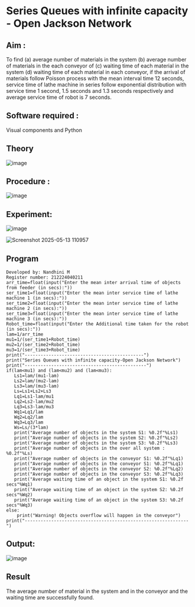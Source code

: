 # Series Queues with infinite capacity - Open Jackson Network

## Aim :
To find (a) average number of materials in the system (b) average number of materials in the each conveyor of (c) waiting time of each material in the system (d) waiting time of each material in each conveyor, if the arrival  of materials follow Poisson process with the mean interval time 12 seconds, service time of  lathe machine in series follow exponential distribution  with service time  1 second, 1.5 seconds and 1.3 seconds respectively and average service time of robot is 7 seconds.

## Software required :
Visual components and Python

## Theory

![image](https://user-images.githubusercontent.com/103921593/203239736-7b81f599-71a8-4ae7-b63e-5d98acd9ea54.png)


## Procedure :

![image](https://user-images.githubusercontent.com/103921593/203239789-bc870dce-6727-487b-a0e2-4fc3f5114889.png)


## Experiment:
![image](https://github.com/user-attachments/assets/327f697c-4111-418a-b929-fd77a7ee605e)

![Screenshot 2025-05-13 110957](https://github.com/user-attachments/assets/32425d36-f3e3-4057-89d8-6bace15b6714)


## Program
```
Developed by: Nandhini M
Register number: 212224040211
arr_time=float(input("Enter the mean inter arrival time of objects from feeder (in secs):")) 
ser_time1=float(input("Enter the mean inter service time of lathe machine 1 (in secs):")) 
ser_time2=float(input("Enter the mean inter service time of lathe machine 2 (in secs):")) 
ser_time3=float(input("Enter the mean inter service time of lathe machine 3 (in secs):")) 
Robot_time=float(input("Enter the Additional time taken for the robot (in secs):")) 
lam=1/arr_time 
mu1=1/(ser_time1+Robot_time) 
mu2=1/(ser_time2+Robot_time) 
mu3=1/(ser_time3+Robot_time) 
print("---------------------------------------------") 
print("Series Queues with infinite capacity-Open Jackson Network") 
print("----------------------------------------------") 
if(lam<mu1) and (lam<mu2) and (lam<mu3): 
   Ls1=lam/(mu1-lam) 
   Ls2=lam/(mu2-lam) 
   Ls3=lam/(mu3-lam) 
   Ls=Ls1+Ls2+Ls3 
   Lq1=Ls1-lam/mu1 
   Lq2=Ls2-lam/mu2 
   Lq3=Ls3-lam/mu3 
   Wq1=Lq1/lam 
   Wq2=Lq2/lam 
   Wq3=Lq3/lam 
   Ws=Ls/(3*lam) 
   print("Average number of objects in the system S1: %0.2f"%Ls1) 
   print("Average number of objects in the system S2: %0.2f"%Ls2) 
   print("Average number of objects in the system S3: %0.2f"%Ls3) 
   print("Average number of objects in the over all system : %0.2f"%Ls) 
   print("Average number of objects in the conveyor S1: %0.2f"%Lq1) 
   print("Average number of objects in the conveyor S1: %0.2f"%Lq1) 
   print("Average number of objects in the conveyor S2: %0.2f"%Lq2) 
   print("Average number of objects in the conveyor S3: %0.2f"%Lq3) 
   print("Average waiting time of an object in the system S1: %0.2f secs"%Wq1) 
   print("Average waiting time of an object in the system S2: %0.2f secs"%Wq2) 
   print("Average waiting time of an object in the system S3: %0.2f secs"%Wq3) 
else: 
    print("Warning! Objects overflow will happen in the conveyor") 
print("--------------------------------------------------------------")
```

## Output:
![image](https://github.com/user-attachments/assets/142cd969-b7f9-4a3c-951a-65cbc0403e79)


## Result
The average number of material in the system and in the conveyor and the waiting time are successfully found.
